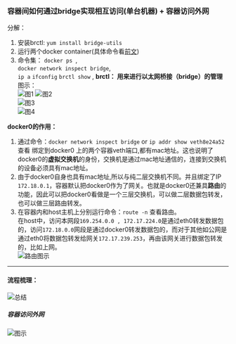 ### 容器间如何通过bridge实现相互访问(单台机器) + 容器访问外网  

分解：
1. 安装brctl: `yum install bridge-utils`
2. 运行两个docker container(具体命令看[前文](https://github.com/momokanni/docker/blob/master/README.md))
3. 命令集： `docker ps `,  
    ` docker network inspect bridge `,  
    ` ip a `
    ` ifconfig `
    ` brctl show ` , **brctl： 用来进行以太网桥接（bridge）的管理**  
图示：  
![图1](https://github.com/momokanni/docker/blob/master/piture/bridge_1.png "图1")
![图2](https://github.com/momokanni/docker/blob/master/piture/bridge_2.png "图2")  
![图3](https://github.com/momokanni/docker/blob/master/piture/bridge_3.png "图3")  
![图4](https://github.com/momokanni/docker/blob/master/piture/bridge_4.png "图4")  

**docker0的作用：**
1. 通过命令：`docker network inspect bridge` or ` ip addr show veth8e24a52 ` 查看 绑定到docker0 上的两个容器veth端口,都有mac地址。这也说明了docker0的**虚拟交换机**的身份，交换机是通过mac地址通信的，连接到交换机的设备必须具有mac地址。  
2. 由于docker0自身也具有mac地址,所以与纯二层交换机不同。并且绑定了IP `172.18.0.1`，容器默认把docker0作为了网关。也就是docker0还兼具**路由**的功能，因此可以把docker0看做是一个三层交换机，可以做二层数据包转发，也可以做三层路由转发。  
3. 在容器内和host主机上分别运行命令：`route -n` 查看路由。  
   在host中，访问本网段`169.254.0.0 , 172.17.224.0`是通过eth0转发数据包的，访问`172.18.0.0`网段是通过docker0转发数据包的，而对于其他如公网是通过eth0将数据包转发给网关`172.17.239.253`，再由该网关进行数据包转发的，比如上网。  
![路由图示](https://github.com/momokanni/docker/blob/master/piture/bridge_6.png "图四")  

***
#### 流程梳理：  

![总结](https://github.com/momokanni/docker/blob/master/piture/bridge.png)

##### 容器访问外网
![图示](https://github.com/momokanni/docker/blob/master/piture/bridge_5.png)
